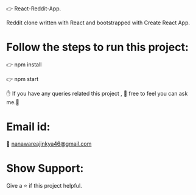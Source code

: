:point_right: React-Reddit-App.

Reddit clone written with React and bootstrapped with Create React App.

# Follow the steps to run this project:

:point_right: npm install


:point_right: npm start

:raised_hand: If you have any queries related this project , :pray: free to feel you can ask me.:pray:

# Email id:
:e-mail: nanawareajinkya46@gmail.com

# Show Support:
Give a ⭐️ if this project helpful.

